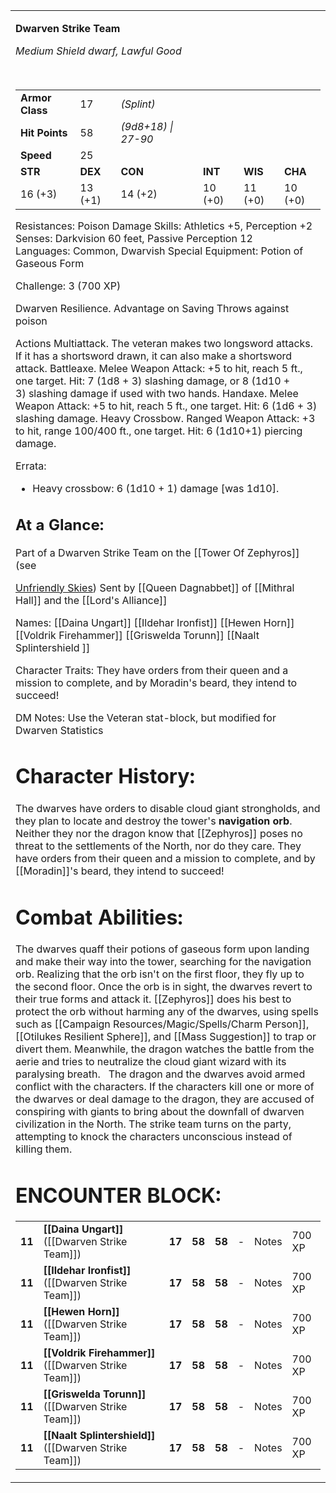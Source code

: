 <table><tbody><tr class="odd"><td><p><strong>Dwarven Strike Team</strong></p><p><em>Medium Shield dwarf, Lawful Good</em></p><p> </p><table><tbody><tr class="odd"><td><strong>Armor Class</strong></td><td>17</td><td><em>(Splint)</em></td></tr><tr class="even"><td><strong>Hit Points</strong></td><td>58</td><td><em>(9d8+18) | 27-90</em></td></tr><tr class="odd"><td><strong>Speed</strong></td><td>25</td><td> </td></tr>



<td><strong>STR</strong></td><td><strong>DEX</strong></td><td><strong>CON</strong></td><td><strong>INT</strong></td><td><strong>WIS</strong></td><td><strong>CHA</strong></td></tr><tr class="even"><td>16 (+3)</td><td>13 (+1)</td><td>14 (+2)</td><td>10 (+0)</td><td>11 (+0)</td><td>10 (+0)</td></tr></tbody></table>

Resistances: Poison Damage 
Skills: Athletics +5, Perception +2
Senses: Darkvision 60 feet, Passive Perception 12
Languages: Common, Dwarvish
Special Equipment: Potion of Gaseous Form

Challenge: 3 (700 XP)

Dwarven Resilience. Advantage on Saving Throws against poison

Actions
Multiattack. The veteran makes two longsword attacks. If it has a shortsword drawn, it can also make a shortsword attack.
Battleaxe. Melee Weapon Attack: +5 to hit, reach 5 ft., one target.
Hit: 7 (1d8 + 3) slashing damage, or 8 (1d10 + 3) slashing damage if used with two hands.
Handaxe. Melee Weapon Attack: +5 to hit, reach 5 ft., one target.
Hit: 6 (1d6 + 3) slashing damage.
Heavy Crossbow. Ranged Weapon Attack: +3 to hit, range 100/400 ft., one target.
Hit: 6 (1d10+1) piercing damage. 


Errata:

-   Heavy crossbow: 6 (1d10 + 1) damage \[was 1d10\].

## At a Glance:
Part of a Dwarven Strike Team on the [[Tower Of Zephyros]]  (see <a href="onenote:Locations.one#Unfriendly Skies&amp;section-id={A9A97485-7C88-455D-84CB-DFF2A41EAB4D}&amp;page-id={21403EDC-0668-427D-8D43-64C8B0348413}&amp;end&amp;base-path=https://d.docs.live.net/8ef41446453a2105/Documents/DnD Campaigns/06 SKT">

Unfriendly Skies</a>) Sent by [[Queen Dagnabbet]] of [[Mithral Hall]] and the [[Lord's Alliance]]

Names:
[[Daina Ungart]]
[[Ildehar Ironfist]]
[[Hewen Horn]]
[[Voldrik Firehammer]]
[[Griswelda Torunn]]
[[Naalt Splintershield ]]

Character Traits:
They have orders from their queen and a mission to complete, and by Moradin's beard, they intend to succeed!

DM Notes:
Use the Veteran stat-block, but modified for Dwarven Statistics

# **Character History:**

The dwarves have orders to disable cloud giant strongholds, and they plan to locate and destroy the tower's **navigation orb**. Neither they nor the dragon know that [[Zephyros]] poses no threat to the settlements of the North, nor do they care. They have orders from their queen and a mission to complete, and by [[Moradin]]'s beard, they intend to succeed!

# **Combat Abilities:** 

The dwarves quaff their potions of gaseous form upon landing and make their way into the tower, searching for the navigation orb. Realizing that the orb isn't on the first floor, they fly up to the second floor. Once the orb is in sight, the dwarves revert to their true forms and attack it. [[Zephyros]] does his best to protect the orb without harming any of the dwarves, using spells such as [[Campaign Resources/Magic/Spells/Charm Person]], [[Otilukes Resilient Sphere]], and [[Mass Suggestion]]  to trap or divert them. Meanwhile, the dragon watches the battle from the aerie and tries to neutralize the cloud giant wizard with its paralysing breath.
 
The dragon and the dwarves avoid armed conflict with the characters. If the characters kill one or more of the dwarves or deal damage to the dragon, they are accused of conspiring with giants to bring about the downfall of dwarven civilization in the North. The strike team turns on the party, attempting to knock the characters unconscious instead of killing them.

# **ENCOUNTER BLOCK:**

|        |                                                                                                                                                                                                                                                                                                    |        |        |        |     |       |        |
|--------|----------------------------------------------------------------------------------------------------------------------------------------------------------------------------------------------------------------------------------------------------------------------------------------------------|--------|--------|--------|-----|-------|--------|
| **11** | **[[Daina Ungart]]** ([[Dwarven Strike Team]])           | **17** | **58** | **58** | \-  | Notes | 700 XP |
| **11** | **[[Ildehar Ironfist]]** ([[Dwarven Strike Team]])       | **17** | **58** | **58** | \-  | Notes | 700 XP |
| **11** | **[[Hewen Horn]]** ([[Dwarven Strike Team]])             | **17** | **58** | **58** | \-  | Notes | 700 XP |
| **11** | **[[Voldrik Firehammer]]** ([[Dwarven Strike Team]])     | **17** | **58** | **58** | \-  | Notes | 700 XP |
| **11** | **[[Griswelda Torunn]]** ([[Dwarven Strike Team]])       | **17** | **58** | **58** | \-  | Notes | 700 XP |
| **11** | **[[Naalt Splintershield]]** ([[Dwarven Strike Team]])   | **17** | **58** | **58** | \-  | Notes | 700 XP |